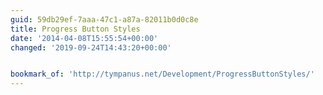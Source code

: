 ```yaml
---
guid: 59db29ef-7aaa-47c1-a87a-82011b0d0c8e
title: Progress Button Styles
date: '2014-04-08T15:55:54+00:00'
changed: '2019-09-24T14:43:20+00:00'


bookmark_of: 'http://tympanus.net/Development/ProgressButtonStyles/'
---
```




